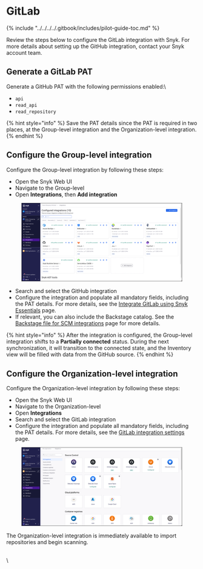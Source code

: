 # GitLab

{% include "../../../../.gitbook/includes/pilot-guide-toc.md" %}

Review the steps below to configure the GitLab integration with Snyk. For more details about setting up the GitHub integration, contact your Snyk account team.

## Generate a GitLab PAT&#x20;

Generate a GitHub PAT with the following permissions enabled:\


* `api`
* `read_api`
* `read_repository`

{% hint style="info" %}
Save the PAT details since the PAT is required in two places, at the Group-level integration and the Organization-level integration.
{% endhint %}

## Configure the Group-level integration

Configure the Group-level integration by following these steps:

* Open the Snyk Web UI
* Navigate to the Group-level
* Open **Integrations**, then **Add integration**

<figure><img src="../../../../.gitbook/assets/image (34).png" alt=""><figcaption></figcaption></figure>

* Search and select the GitHub integration
* Configure the integration and populate all mandatory fields, including the PAT details. For more details, see the [Integrate GitLab using Snyk Essentials](../../../../scm-integrations/group-level-integrations/gitlab-for-snyk-essentials.md#gitlab-integrate-using-snyk-apprisk) page.
* If relevant, you can also include the Backstage catalog. See the [Backstage file for SCM integrations](../../../../scm-ide-and-ci-cd-integrations/snyk-scm-integrations/application-context-for-scm-integrations/#backstage-file-for-scm-integrations) page for more details.

{% hint style="info" %}
After the integration is configured, the Group-level integration shifts to a **Partially connected** status. During the next synchronization, it will transition to the connected state, and the Inventory view will be filled with data from the GitHub source.
{% endhint %}

## Configure the Organization-level integration

Configure the Organization-level integration by following these steps:

* Open the Snyk Web UI
* Navigate to the Organization-level
* Open **Integrations**
* Search and select the GitLab integration
* Configure the integration and populate all mandatory fields, including the PAT details. For more details, see the [GitLab integration settings](../../../../scm-integrations/organization-level-integrations/gitlab.md) page.

<figure><img src="../../../../.gitbook/assets/image (30).png" alt=""><figcaption></figcaption></figure>

The Organization-level integration is immediately available to import repositories and begin scanning.

\
\
